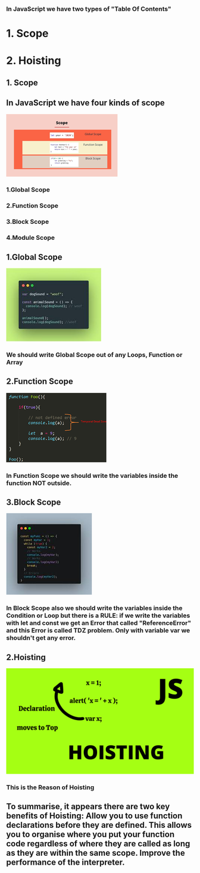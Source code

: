 ### In JavaScript we have two types of "Table Of Contents"

# 1. Scope
# 2. Hoisting

## 1. Scope
## In JavaScript we have four kinds of scope
![alt text](./Без%20названия.png)
### 1.Global Scope
### 2.Function Scope
### 3.Block Scope
### 4.Module Scope

## 1.Global Scope
![alt text](./Без%20названия.jpg)
### We should write Global Scope out of any Loops, Function or Array


## 2.Function Scope
![alt text](./Без%20названия%20(1).png)
### In Function Scope we should write the variables inside the function NOT outside.

## 3.Block Scope
![alt text](./images.jpg)
### In Block Scope also we should write the variables inside the Condition or Loop but there is a RULE: if we write the variables with let and const we get an Error that called "ReferenceError" and this Error is called TDZ problem. Only with variable var we shouldn't get any error.

## 2.Hoisting
![alt text](./1627537525920.png)
### This is the Reason of Hoisting
## To summarise, it appears there are two key benefits of Hoisting: Allow you to use function declarations before they are defined. This allows you to organise where you put your function code regardless of where they are called as long as they are within the same scope. Improve the performance of the interpreter.